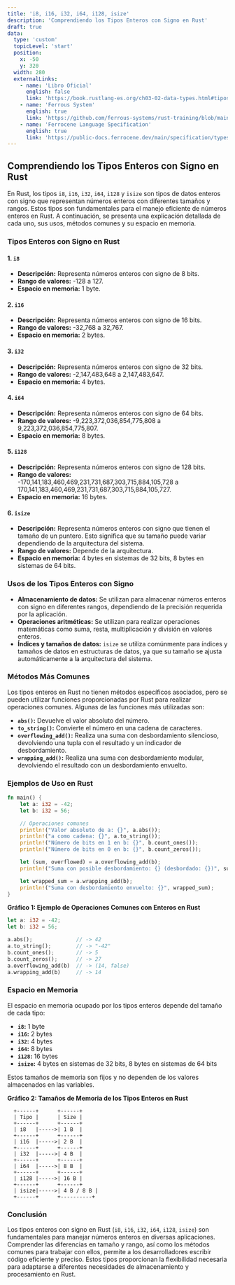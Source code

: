 ```yaml
---
title: 'i8, i16, i32, i64, i128, isize'
description: 'Comprendiendo los Tipos Enteros con Signo en Rust'
draft: true
data:
  type: 'custom'
  topicLevel: 'start'
  position:
    x: -50
    y: 320
  width: 280
  externalLinks:
    - name: 'Libro Oficial'
      english: false
      link: 'https://book.rustlang-es.org/ch03-02-data-types.html#tipos-de-enteros'
    - name: 'Ferrous System'
      english: true
      link: 'https://github.com/ferrous-systems/rust-training/blob/main/training-slides/src/basic-types.md#integers'
    - name: 'Ferrocene Language Specification'
      english: true
      link: 'https://public-docs.ferrocene.dev/main/specification/types-and-traits.html#integer-types'
---
```

## Comprendiendo los Tipos Enteros con Signo en Rust

En Rust, los tipos `i8`, `i16`, `i32`, `i64`, `i128` y `isize` son tipos de datos enteros con signo que representan números enteros con diferentes tamaños y rangos. Estos tipos son fundamentales para el manejo eficiente de números enteros en Rust. A continuación, se presenta una explicación detallada de cada uno, sus usos, métodos comunes y su espacio en memoria.

### Tipos Enteros con Signo en Rust

#### 1. `i8`
- **Descripción:** Representa números enteros con signo de 8 bits.
- **Rango de valores:** -128 a 127.
- **Espacio en memoria:** 1 byte.

#### 2. `i16`
- **Descripción:** Representa números enteros con signo de 16 bits.
- **Rango de valores:** -32,768 a 32,767.
- **Espacio en memoria:** 2 bytes.

#### 3. `i32`
- **Descripción:** Representa números enteros con signo de 32 bits.
- **Rango de valores:** -2,147,483,648 a 2,147,483,647.
- **Espacio en memoria:** 4 bytes.

#### 4. `i64`
- **Descripción:** Representa números enteros con signo de 64 bits.
- **Rango de valores:** -9,223,372,036,854,775,808 a 9,223,372,036,854,775,807.
- **Espacio en memoria:** 8 bytes.

#### 5. `i128`
- **Descripción:** Representa números enteros con signo de 128 bits.
- **Rango de valores:** -170,141,183,460,469,231,731,687,303,715,884,105,728 a 170,141,183,460,469,231,731,687,303,715,884,105,727.
- **Espacio en memoria:** 16 bytes.

#### 6. `isize`
- **Descripción:** Representa números enteros con signo que tienen el tamaño de un puntero. Esto significa que su tamaño puede variar dependiendo de la arquitectura del sistema.
- **Rango de valores:** Depende de la arquitectura.
- **Espacio en memoria:** 4 bytes en sistemas de 32 bits, 8 bytes en sistemas de 64 bits.

### Usos de los Tipos Enteros con Signo

- **Almacenamiento de datos:** Se utilizan para almacenar números enteros con signo en diferentes rangos, dependiendo de la precisión requerida por la aplicación.
- **Operaciones aritméticas:** Se utilizan para realizar operaciones matemáticas como suma, resta, multiplicación y división en valores enteros.
- **Índices y tamaños de datos:** `isize` se utiliza comúnmente para índices y tamaños de datos en estructuras de datos, ya que su tamaño se ajusta automáticamente a la arquitectura del sistema.

### Métodos Más Comunes

Los tipos enteros en Rust no tienen métodos específicos asociados, pero se pueden utilizar funciones proporcionadas por Rust para realizar operaciones comunes. Algunas de las funciones más utilizadas son:

- **`abs()`:** Devuelve el valor absoluto del número.
- **`to_string()`:** Convierte el número en una cadena de caracteres.
- **`overflowing_add()`:** Realiza una suma con desbordamiento silencioso, devolviendo una tupla con el resultado y un indicador de desbordamiento.
- **`wrapping_add()`:** Realiza una suma con desbordamiento modular, devolviendo el resultado con un desbordamiento envuelto.

### Ejemplos de Uso en Rust

```rust
fn main() {
    let a: i32 = -42;
    let b: i32 = 56;

    // Operaciones comunes
    println!("Valor absoluto de a: {}", a.abs());
    println!("a como cadena: {}", a.to_string());
    println!("Número de bits en 1 en b: {}", b.count_ones());
    println!("Número de bits en 0 en b: {}", b.count_zeros());

    let (sum, overflowed) = a.overflowing_add(b);
    println!("Suma con posible desbordamiento: {} (desbordado: {})", sum, overflowed);

    let wrapped_sum = a.wrapping_add(b);
    println!("Suma con desbordamiento envuelto: {}", wrapped_sum);
}
```

**Gráfico 1: Ejemplo de Operaciones Comunes con Enteros en Rust**

```rust
let a: i32 = -42;
let b: i32 = 56;

a.abs();              // -> 42
a.to_string();        // -> "-42"
b.count_ones();       // -> 5
b.count_zeros();      // -> 27
a.overflowing_add(b)  // -> (14, false)
a.wrapping_add(b)     // -> 14
```

### Espacio en Memoria

El espacio en memoria ocupado por los tipos enteros depende del tamaño de cada tipo:

- **`i8`:** 1 byte
- **`i16`:** 2 bytes
- **`i32`:** 4 bytes
- **`i64`:** 8 bytes
- **`i128`:** 16 bytes
- **`isize`:** 4 bytes en sistemas de 32 bits, 8 bytes en sistemas de 64 bits

Estos tamaños de memoria son fijos y no dependen de los valores almacenados en las variables.

**Gráfico 2: Tamaños de Memoria de los Tipos Enteros en Rust**

```plaintext
  +------+      +------+
  | Tipo |      | Size |
  +------+      +------+
  | i8   |----->| 1 B  |
  +------+      +------+
  | i16  |----->| 2 B  |
  +------+      +------+
  | i32  |----->| 4 B  |
  +------+      +------+
  | i64  |----->| 8 B  |
  +------+      +------+
  | i128 |----->| 16 B |
  +------+      +------+
  | isize|----->| 4 B / 8 B |
  +------+      +----------+
```

### Conclusión

Los tipos enteros con signo en Rust (`i8`, `i16`, `i32`, `i64`, `i128`, `isize`) son fundamentales para manejar números enteros en diversas aplicaciones. Comprender las diferencias en tamaño y rango, así como los métodos comunes para trabajar con ellos, permite a los desarrolladores escribir código eficiente y preciso. Estos tipos proporcionan la flexibilidad necesaria para adaptarse a diferentes necesidades de almacenamiento y procesamiento en Rust.
